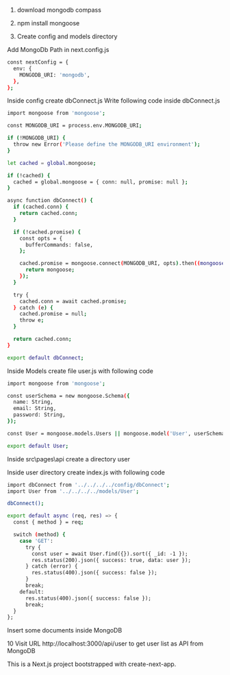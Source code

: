 1. download mongodb compass

2. npm install mongoose

3. Create config and models directory

Add MongoDb Path in next.config.js

```bash
const nextConfig = {
  env: {
    MONGODB_URI: 'mongodb',
  },
};

```

Inside config create dbConnect.js Write following code inside dbConnect.js

```bash
import mongoose from 'mongoose';

const MONGODB_URI = process.env.MONGODB_URI;

if (!MONGODB_URI) {
  throw new Error('Please define the MONGODB_URI environment');
}

let cached = global.mongoose;

if (!cached) {
  cached = global.mongoose = { conn: null, promise: null };
}

async function dbConnect() {
  if (cached.conn) {
    return cached.conn;
  }

  if (!cached.promise) {
    const opts = {
      bufferCommands: false,
    };

    cached.promise = mongoose.connect(MONGODB_URI, opts).then((mongoose) => {
      return mongoose;
    });
  }

  try {
    cached.conn = await cached.promise;
  } catch (e) {
    cached.promise = null;
    throw e;
  }

  return cached.conn;
}

export default dbConnect;

```

Inside Models create file user.js with following code

```bash
import mongoose from 'mongoose';

const userSchema = new mongoose.Schema({
  name: String,
  email: String,
  password: String,
});

const User = mongoose.models.Users || mongoose.model('User', userSchema);

export default User;

```

Inside src\pages\api create a directory user

Inside user directory create index.js with following code

```bash
import dbConnect from '../../../../config/dbConnect';
import User from '../../../../models/User';

dbConnect();

export default async (req, res) => {
  const { method } = req;

  switch (method) {
    case 'GET':
      try {
        const user = await User.find({}).sort({ _id: -1 });
        res.status(200).json({ success: true, data: user });
      } catch (error) {
        res.status(400).json({ success: false });
      }
      break;
    default:
      res.status(400).json({ success: false });
      break;
  }
};

```

Insert some documents inside MongoDB

10 Visit URL http://localhost:3000/api/user to get user list as API from MongoDB

This is a Next.js project bootstrapped with create-next-app.

